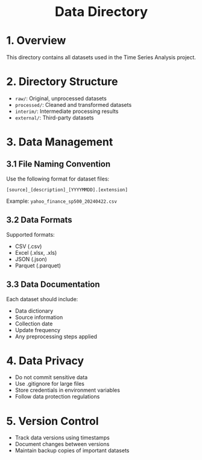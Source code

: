 <div style="font-size:2.5em; font-weight:bold; text-align:center; margin-top:20px;">Data Directory</div>

# 1. Overview
This directory contains all datasets used in the Time Series Analysis project.

# 2. Directory Structure
- `raw/`: Original, unprocessed datasets
- `processed/`: Cleaned and transformed datasets
- `interim/`: Intermediate processing results
- `external/`: Third-party datasets

# 3. Data Management
## 3.1 File Naming Convention
Use the following format for dataset files:
```
[source]_[description]_[YYYYMMDD].[extension]
```
Example: `yahoo_finance_sp500_20240422.csv`

## 3.2 Data Formats
Supported formats:
- CSV (.csv)
- Excel (.xlsx, .xls)
- JSON (.json)
- Parquet (.parquet)

## 3.3 Data Documentation
Each dataset should include:
- Data dictionary
- Source information
- Collection date
- Update frequency
- Any preprocessing steps applied

# 4. Data Privacy
- Do not commit sensitive data
- Use .gitignore for large files
- Store credentials in environment variables
- Follow data protection regulations

# 5. Version Control
- Track data versions using timestamps
- Document changes between versions
- Maintain backup copies of important datasets 
